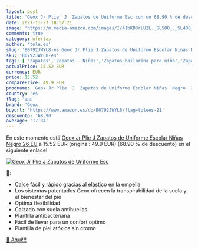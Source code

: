```yaml
---
layout: post
title: 'Geox Jr Plie  J  Zapatos de Uniforme Esc con un 68.90 % de descuento'
date: 2021-11-27 18:57:21
image: 'https://m.media-amazon.com/images/I/41bKD3rLU2L._SL500_._SL400_.jpg'
comments: true
category: ofertas
author: 'tole.es'
slug: 'B0792JWYL8-es Geox Jr Plie J Zapatos de Uniforme Escolar Niñas Negro 26 EU'
sku: 'B0792JWYL8-es'
tags: [ 'Zapatos','Zapatos - Niñas','Zapatos bailarina para niña','Zapatos y complementos','escolar','geox', ]
actualPrice: 15.52 EUR
currency: EUR
price: 15.52
comparePrice: 49.9 EUR
prodname: 'Geox Jr Plie  J  Zapatos de Uniforme Escolar Niñas  Negro  26 EU'
country: 'es'
flag: '🇪🇸'
brand: 'Geox'
buyurl: 'https://www.amazon.es/dp/B0792JWYL8/?tag=tolees-21'
descuento: '68.90'
average: '17.34'
---
```


En este momento está [Geox Jr Plie  J  Zapatos de Uniforme Escolar Niñas  Negro  26 EU](https://www.amazon.es/dp/B0792JWYL8/?tag=tolees-21) a 15.52 EUR (original: 49.9 EUR) (68.90 %  de descuento) en el siguiente enlace!

[![Geox Jr Plie  J  Zapatos de Uniforme Esc](https://m.media-amazon.com/images/I/41bKD3rLU2L._SL500_._SL400_.jpg)](https://www.amazon.es/dp/B0792JWYL8/?tag=tolees-21)

🔎:

- Calce fácil y rápido gracias al elástico en la empella
- Los sistemas patentados Geox ofrecen la transpirabilidad de la suela y el bienestar del pie
- Optima flexibilidad
- Calzado con suela antihuellas
- Plantilla antibacteriana
- Fácil de llevar para un confort optimo
- Plantilla de piel atóxica sin cromo

[🛒 Aquí!!!](https://www.amazon.es/dp/B0792JWYL8/?tag=tolees-21)
